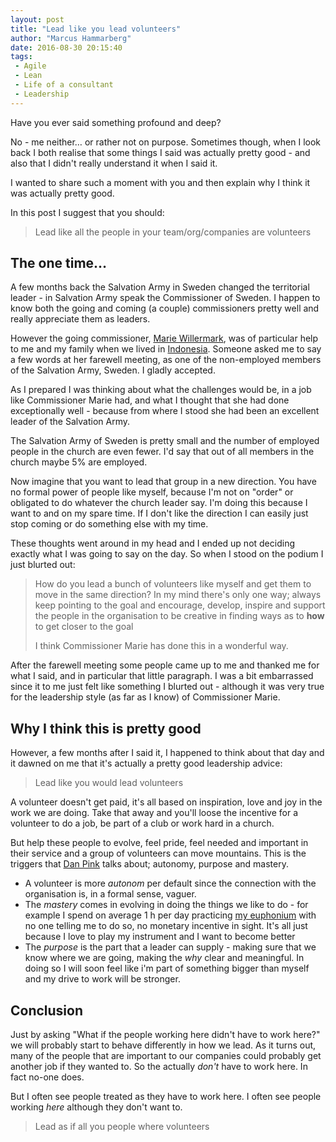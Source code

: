 ```yaml
---
layout: post
title: "Lead like you lead volunteers"
author: "Marcus Hammarberg"
date: 2016-08-30 20:15:40
tags:
 - Agile
 - Lean
 - Life of a consultant
 - Leadership
---
```


Have you ever said something profound and deep?

No - me neither… or rather not on purpose. Sometimes though, when I look back I both realise that some things I said was actually pretty good - and also that I didn't really understand it when I said it.

I wanted to share such a moment with you and then explain why I think it was actually pretty good.

In this post I suggest that you should:

> Lead like all the people in your team/org/companies are volunteers

<!-- excerpt-end -->

## The one time…

A few months back the Salvation Army in Sweden changed the territorial leader - in Salvation Army speak the Commissioner of Sweden. I happen to know both the going and coming (a couple) commissioners pretty well and really appreciate them as leaders.

However the going commissioner, [Marie Willermark](https://twitter.com/mariewillermark), was of particular help to me and my family when we lived in [Indonesia](http://www.marcusoft.net/tags/#Indonesia). Someone asked me to say a few words at her farewell meeting, as one of the non-employed members of the Salvation Army, Sweden. I gladly accepted.

As I prepared I was thinking about what the challenges would be, in a job like Commissioner Marie had, and what I thought that she had done exceptionally well - because from where I stood she had been an excellent leader of the Salvation Army.

The Salvation Army of Sweden is pretty small and the number of employed people in the church are even fewer. I'd say that out of all members in the church maybe 5% are employed.

Now imagine that you want to lead that group in a new direction. You have no formal power of people like myself, because I'm not on "order" or obligated to do whatever the church leader say. I'm doing this because I want to and on my spare time. If I don't like the direction I can easily just stop coming or do something else with my time.

These thoughts went around in my head and I ended up not deciding exactly what I was going to say on the day. So when I stood on the podium I just blurted out:

> How do you lead a bunch of volunteers like myself and get them to move in the same direction?
> In my mind there's only one way; always keep pointing to the goal and encourage, develop, inspire and support the people in the organisation to be creative in finding ways as to **how** to get closer to the goal
>
> I think Commissioner Marie has done this in a wonderful way.

After the farewell meeting some people came up to me and thanked me for what I said, and in particular that little paragraph. I was a bit embarrassed since it to me just felt like something I blurted out - although it was very true for the leadership style (as far as I know) of Commissioner Marie.

## Why I think this is pretty good

However, a few months after I said it, I happened to think about that day and it dawned on me that it's actually a pretty good leadership advice:

> Lead like you would lead volunteers

A volunteer doesn't get paid, it's all based on inspiration, love and joy in the work we are doing. Take that away and you'll loose the incentive for a volunteer to do a job, be part of a club or work hard in a church.

But help these people to evolve, feel pride, feel needed and important in their service and a group of volunteers can move mountains. This is the triggers that [Dan Pink](http://www.danpink.com/books/drive/) talks about; autonomy, purpose and mastery.

* A volunteer is more *autonom* per default since the connection with the organisation is, in a formal sense, vaguer.
* The *mastery* comes in evolving in doing the things we like to do - for example I spend on average 1 h per day practicing [my euphonium](https://www.wikiwand.com/en/Euphonium) with no one telling me to do so, no monetary incentive in sight. It's all just because I love to play my instrument and I want to become better
* The *purpose* is the part that a leader can supply - making sure that we know where we are going, making the *why* clear and meaningful. In doing so I will soon feel like i'm part of something bigger than myself and my drive to work will be stronger.

## Conclusion

Just by asking "What if the people working here didn't have to work here?" we will probably start to behave differently in how we lead. As it turns out, many of the people that are important to our companies could probably get another job if they wanted to. So the actually *don't* have to work here. In fact no-one does.

But I often see people treated as they have to work here. I often see people working *here* although they don't want to.

> Lead as if all you people where volunteers